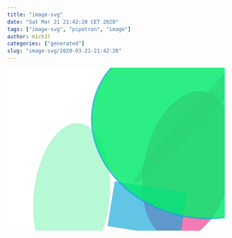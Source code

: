 ```yaml
---
title: "image-svg"
date: "Sat Mar 21 21:42:20 CET 2020"
tags: ["image-svg", "pipotron", "image"]
author: m1ch3l
categories: ["generated"]
slug: "image-svg/2020-03-21-21:42:20"
---
```


![](image.svg)
